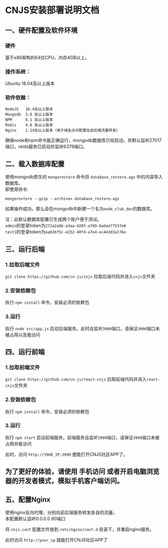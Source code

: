 # CNJS安装部署说明文档
## 一、硬件配置及软件环境
### 硬件
基于x86架构的64位CPU，内存4GB以上。
### 操作系统：
Ubuntu 18.04及以上版本
### 软件依赖：
```
NodeJS   10.4及以上版本
Mongodb  3.6 及以上版本
NPM      6.1 及以上版本
Redis    4.0 及以上版本
Nginx    1.14及以上版本（用于域名访问配置及前后端流量转发）
```
确保node和npm命令能正确运行，mongodb数据库已经启动，并默认监听27017端口，reids服务已启动并监听6379端口。

## 二、载入数据库配置
使用mongodb原生的 `mongorestore` 命令将 `database_restore.agz` 中的内容导入数据库。  
即使用命令:
```
mongorestore --gzip --archive= database_restore.agz
```
如果操作成功，那么会在mongodb中新建一个名为`node_club_dev`的数据库。
  
注：此默认数据库配置已生成两个账户便于测试。  
`admin`的登录token为`272a2a86-a3aa-420f-a789-0adae77537e8`  
`test1`的登录token为`ea826f5c-e252-40fd-a7e4-ec443d3a176e`

## 三、运行后端
### 1.拉取后端文件
`git clone https://github.com/cn-js/cnjs` 拉取后端代码并进入`cnjs`文件夹
### 2.安装依赖包
执行 `npm install` 命令，安装必须的依赖包
### 3.运行
执行 `node src/app.js` 启动后端服务。此时会监听`3000`端口，请保证`3000`端口未被占用以及能访问

## 四、运行前端
### 1.拉取前端文件
`git clone https://github.com/cn-js/react-cnjs` 拉取前端代码并进入`react-cnjs`文件夹
### 2.安装依赖包
执行 `npm install` 命令，安装必须的依赖包
### 3.运行
执行 `npm start` 启动前端服务。前端服务会监听`3999`端口，请保证`3999`端口未被占用并能访问
  
此时，访问 `http://YOUR_IP:3999` 便能打开CNJS社区APP了。   
## 为了更好的体验，请使用 **手机访问** 或者开启**电脑浏览器的开发者模式**，模拟手机客户端访问。

## 五、配置Nginx
使用nginx反向代理，分别向前后端服务转发各自的流量。  
本配置默认监听0.0.0.0  80端口  
  
将 `cnjs.conf` 配置文件放到 `/etc/nginx/conf.d` 目录下，并重启nginx服务。  
  
此时访问 `http://your_ip` 就能打开CNJS社区APP了
